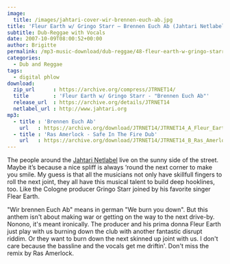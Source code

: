 ```yaml
---
image:
  title: /images/jahtari-cover-wir-brennen-euch-ab.jpg
title: 'Fleur Earth w/ Gringo Starr – Brennen Euch Ab (Jahtari Netlabel)'
subtitle: Dub-Reggae with Vocals
date: 2007-10-09T08:00:52+00:00
author: Brigitte
permalink: /mp3-music-download/dub-reggae/48-fleur-earth-w-gringo-starr-brennen-euch-ab
categories:
  - Dub and Reggae
tags:
  - digital phlow
download:
  zip_url      : https://archive.org/compress/JTRNET14/
  title        : 'Fleur Earth w/ Gringo Starr - "Brennen Euch Ab"'
  release_url  : https://archive.org/details/JTRNET14
  netlabel_url : http://www.jahtari.org
mp3:
  - title : 'Brennen Euch Ab'
    url   : https://archive.org/download/JTRNET14/JTRNET14_A_Fleur_Earth_Gringo_Starr_-_Brennen_Euch_Ab.mp3
  - title : 'Ras Amerlock - Safe In The Fire Dub'
    url   : https://archive.org/download/JTRNET14/JTRNET14_B_Ras_Amerlock_-_Safe_In_The_Fire_Dub.mp3
---
```

The people around the [Jahtari Netlabel](http://www.jahtari.org) live on the sunny side of the street. Maybe it’s because a nice spliff is always ‘round the next corner to make you smile. My guess is that all the musicians not only have skillfull fingers to roll the next joint, they all have this musical talent to build deep hooklines, too. Like the Cologne producer Gringo Starr joined by his favorite singer Flear Earth.<!--more-->

"Wir brennen Euch Ab" means in german "We burn you down". But this anthem isn't about making war or getting on the way to the next drive-by. Nonono, it's meant ironically. The producer and his prima donna Fleur Earth just play with us burning down the club with another fantastic disrupt riddim. Or they want to burn down the next skinned up joint with us. I don't care because the bassline and the vocals get me driftin'. Don't miss the remix by Ras Amerlock.

